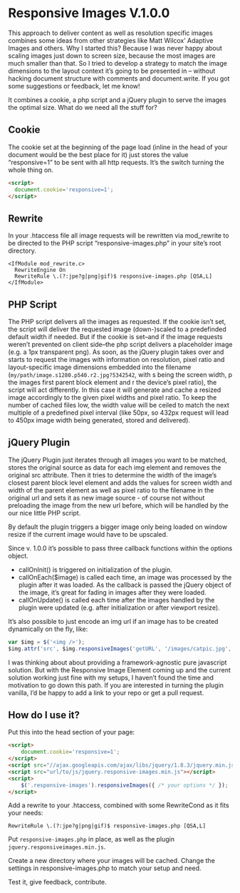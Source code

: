 Responsive Images V.1.0.0
=========================

This approach to deliver content as well as resolution specific images combines some ideas from other strategies like Matt Wilcox’ Adaptive Images and others. Why I started this? Because I was never happy about scaling images just down to screen size, because the most images are much smaller than that. So I tried to develop a strategy to match the image dimensions to the layout context it’s going to be presented in – without hacking document structure with comments and document.write. If you got some suggestions or feedback, let me know! 

It combines a cookie, a php script and a jQuery plugin to serve the images the optimal size. What do we need all the stuff for?

Cookie
------

The cookie set at the beginning of the page load (inline in the head of your document would be the best place for it) just stores the value “responsive=1” to be sent with all http requests. It’s the switch turning the whole thing on.
```HTML
<script>
  document.cookie='responsive=1';
</script>
```

Rewrite
-------

In your .htaccess file all image requests will be rewritten via mod_rewrite to be directed to the PHP script “responsive-images.php” in your site’s root directory. 
```htaccess
<IfModule mod_rewrite.c>
  RewriteEngine On
  RewriteRule \.(?:jpe?g|png|gif)$ responsive-images.php [QSA,L]
</IfModule>
```

PHP Script
----------

The PHP script delivers all the images as requested. If the cookie isn’t set, the script will deliver the requested image (down-)scaled to a predefinded default width if needed. But if the cookie is set–and if the image requests weren’t prevented on client side–the php script delivers a placeholder image (e.g. a 1px transparent png). As soon, as the jQuery plugin takes over and starts to request the images with information on resolution, pixel ratio and layout-specific image dimensions embedded into the filename (```my/path/image.s1280.p540.r2.jpg?5342542```, with s being the screen width, p the images first parent block element and r the device’s pixel ratio), the script will act differently. In this case it will generate and cache a resized image accordingly to the given pixel widths and pixel ratio. To keep the number of cached files low, the width value will be ceiled to match the next multiple of a predefined pixel interval (like 50px, so 432px request will lead to 450px image width being generated, stored and delivered).


jQuery Plugin
-------------

The jQuery Plugin just iterates through all images you want to be matched, stores the original source as data for each img element and removes the original src attribute. Then it tries to determine the width of the image’s closest parent block level element and adds the values for screen width and width of the parent element as well as pixel ratio to the filename in the original url and sets it as new image source - of course not without preloading the image from the new url before, which will be handled by the our nice little PHP script.

By default the plugin triggers a bigger image only being loaded on window resize if the current image would have to be upscaled.

Since v. 1.0.0 it’s possible to pass three callback functions within the options object.
* callOnInit() is triggered on initialization of the plugin.
* callOnEach($image) is called each time, an image was processed by the plugin after it was loaded. As the callback is passed the jQuery object of the image, it’s great for fading in images after they were loaded.
* callOnUpdate() is called each time after the images handled by the plugin were updated (e.g. after initialization or after viewport resize).

It’s also possible to just encode an img url if an image has to be created dynamically on the fly, like:
```Javascript
var $img = $('<img />');
$img.attr('src', $img.responsiveImages('getURL', '/images/catpic.jpg', { swidth: screen.width, pwidth: $('.future-parent').width(), pxratio: window.devicePixelRatio || 1 }));
```

I was thinking about about providing a framework-agnostic pure javascript solution. But with the Responsive Image Element coming up and the current solution working just fine with my setups, I haven’t found the time and motivation to go down this path. If you are interested in turning the plugin vanilla, I’d be happy to add a link to your repo or get a pull request.


How do I use it?
----------------

Put this into the head section of your page:
```HTML
<script>
	document.cookie='responsive=1';
</script>
<script src="//ajax.googleapis.com/ajax/libs/jquery/1.8.3/jquery.min.js"></script>
<script src="url/to/js/jquery.responsive-images.min.js"></script>
<script>
	$('.responsive-images').responsiveImages({ /* your options */ });
</script>
```

Add a rewrite to your .htaccess, combined with some RewriteCond as it fits your needs:
```Htaccess
RewriteRule \.(?:jpe?g|png|gif)$ responsive-images.php [QSA,L]
```

Put ```responsive-images.php``` in place, as well as the plugin ```jquery.responsiveimages.min.js```.

Create a new directory where your images will be cached. Change the settings in responsive-images.php to match your setup and need.

Test it, give feedback, contribute.